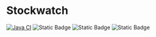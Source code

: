# Stockwatch
[![Java CI](https://github.com/likhithgp/Stockwatch/actions/workflows/maven.yml/badge.svg)](https://github.com/likhithgp/Stockwatch/actions/workflows/maven.yml)
![Static Badge](https://img.shields.io/badge/17-likhith?style=plastic&label=Java&labelColor=orange&color=black)
![Static Badge](https://img.shields.io/badge/3.1.5-likhith?style=plastic&logo=springboot&logoColor=green&label=Springboot)
![Static Badge](https://img.shields.io/badge/4.0.0-likhith?style=plastic&logo=maven&logoColor=%2367438e&label=maven%20&labelColor=%2367438e&color=%235c77bf)
